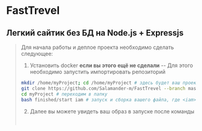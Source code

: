 # FastTrevel
Легкий сайтик без БД на Node.js + Expressjs
-
> Для начала работы и деплое проекта необходимо сделать следующее:
> 1. Установить docker **если вы этого ещё не сделали**
> -- Для этого необходимо запустить импортировать репозиторий
> ```sh
> mkdir /home/myProject; cd /home/myProject # здесь будет ваш проект
> git clone https://github.com/Salamander-m/FastTrevel --branch master # команда импорта
> cd myProject # переходим в папку
> bash finished/start iam # запуск и сборка вашего файла, где <iam> имя вашего проекта *можете не менять*
> ```
> 2. Далее вы можете увидеть ваш образ в запуске после команды
> ```sh
> 
>
>
